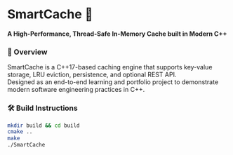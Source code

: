 # SmartCache 🧠  
**A High-Performance, Thread-Safe In-Memory Cache built in Modern C++**

### 📘 Overview
SmartCache is a C++17-based caching engine that supports key-value storage, LRU eviction, persistence, and optional REST API.  
Designed as an end-to-end learning and portfolio project to demonstrate modern software engineering practices in C++.

### 🛠️ Build Instructions
```bash
mkdir build && cd build
cmake ..
make
./SmartCache

